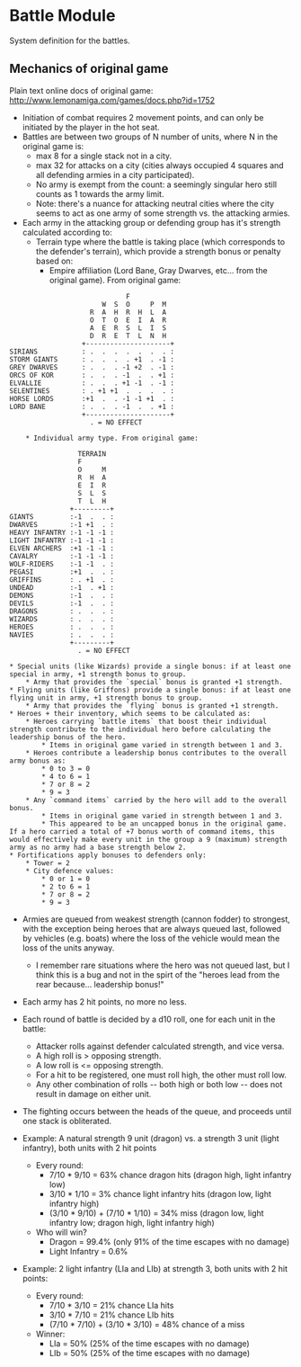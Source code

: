 # Battle Module

System definition for the battles.

## Mechanics of original game

Plain text online docs of original game: http://www.lemonamiga.com/games/docs.php?id=1752

* Initiation of combat requires 2 movement points, and can only be initiated by the player in the hot seat.
* Battles are between two groups of N number of units, where N in the original game is:
    * max 8 for a single stack not in a city.
    * max 32 for attacks on a city (cities always occupied 4 squares and all defending armies in a city participated).
    * No army is exempt from the count: a seemingly singular hero still counts as 1 towards the army limit.
    * Note: there's a nuance for attacking neutral cities where the city seems to act as one army of some strength vs. the attacking armies.
* Each army in the attacking group or defending group has it's strength calculated according to:
    * Terrain type where the battle is taking place (which corresponds to the defender's terrain), which provide a strength bonus or penalty based on:
        * Empire affiliation (Lord Bane, Gray Dwarves, etc... from the original game). From original game:

```
                             F
                       W  S  O     P  M
                    R  A  H  R  H  L  A
                    O  T  O  E  I  A  R
                    A  E  R  S  L  I  S
                    D  R  E  T  L  N  H
                  +---------------------+
SIRIANS           : .  .  .  .  .  .  . :
STORM GIANTS      : .  .  .  . +1  . -1 :
GREY DWARVES      : .  .  . -1 +2  . -1 :
ORCS OF KOR       : .  .  . -1  .  . +1 :
ELVALLIE          : .  .  . +1 -1  . -1 :
SELENTINES        : . +1 +1  .  .  .  . :
HORSE LORDS       :+1  .  . -1 -1 +1  . :
LORD BANE         : .  .  . -1  .  . +1 :
                  +---------------------+
                    . = NO EFFECT
```

        * Individual army type. From original game:

```
                 TERRAIN
                 F
                 O     M
                 R  H  A
                 E  I  R
                 S  L  S
                 T  L  H
               +---------+
GIANTS         :-1  .  . :
DWARVES        :-1 +1  . :
HEAVY INFANTRY :-1 -1 -1 :
LIGHT INFANTRY :-1 -1 -1 :
ELVEN ARCHERS  :+1 -1 -1 :
CAVALRY        :-1 -1 -1 :
WOLF-RIDERS    :-1 -1  . :
PEGASI         :+1  .  . :
GRIFFINS       : . +1  . :
UNDEAD         :-1  . +1 :
DEMONS         :-1  .  . :
DEVILS         :-1  .  . :
DRAGONS        : .  .  . :
WIZARDS        : .  .  . :
HEROES         : .  .  . :
NAVIES         : .  .  . :
               +---------+
                 . = NO EFFECT
```
    * Special units (like Wizards) provide a single bonus: if at least one special in army, +1 strength bonus to group.
        * Army that provides the `special` bonus is granted +1 strength.
    * Flying units (like Griffons) provide a single bonus: if at least one flying unit in army, +1 strength bonus to group.
        * Army that provides the `flying` bonus is granted +1 strength.
    * Heroes + their inventory, which seems to be calculated as:
        * Heroes carrying `battle items` that boost their individual strength contribute to the individual hero before calculating the leadership bonus of the hero.
            * Items in original game varied in strength between 1 and 3.
        * Heroes contribute a leadership bonus contributes to the overall army bonus as:
            * 0 to 3 = 0
            * 4 to 6 = 1
            * 7 or 8 = 2
            * 9 = 3
        * Any `command items` carried by the hero will add to the overall bonus.
            * Items in original game varied in strength between 1 and 3.
            * This appeared to be an uncapped bonus in the original game. If a hero carried a total of +7 bonus worth of command items, this would effectively make every unit in the group a 9 (maximum) strength army as no army had a base strength below 2.
    * Fortifications apply bonuses to defenders only:
        * Tower = 2
        * City defence values:
            * 0 or 1 = 0
            * 2 to 6 = 1
            * 7 or 8 = 2
            * 9 = 3
* Armies are queued from weakest strength (cannon fodder) to strongest, with the exception being heroes that are always queued last, followed by vehicles (e.g. boats) where the loss of the vehicle would mean the loss of the units anyway.
    * I remember rare situations where the hero was not queued last, but I think this is a bug and not in the spirt of the "heroes lead from the rear because... leadership bonus!"
* Each army has 2 hit points, no more no less.
* Each round of battle is decided by a d10 roll, one for each unit in the battle:
    * Attacker rolls against defender calculated strength, and vice versa.
    * A high roll is > opposing strength.
    * A low roll is <= opposing strength.
    * For a hit to be registered, one must roll high, the other must roll low.
    * Any other combination of rolls -- both high or both low -- does not result in damage on either unit.
* The fighting occurs between the heads of the queue, and proceeds until one stack is obliterated.

* Example: A natural strength 9 unit (dragon) vs. a strength 3 unit (light infantry), both units with 2 hit points
    * Every round:
        * 7/10 * 9/10 = 63% chance dragon hits (dragon high, light infantry low)
        * 3/10 * 1/10 = 3% chance light infantry hits (dragon low, light infantry high)
        * (3/10 * 9/10) + (7/10 * 1/10) = 34% miss (dragon low, light infantry low; dragon high, light infantry high)
    * Who will win?
        * Dragon = 99.4% (only 91% of the time escapes with no damage)
        * Light Infantry = 0.6%
* Example: 2 light infantry (LIa and LIb) at strength 3, both units with 2 hit points:
    * Every round:
        * 7/10 * 3/10 = 21% chance LIa hits
        * 3/10 * 7/10 = 21% chance LIb hits
        * (7/10 * 7/10) + (3/10 * 3/10) = 48% chance of a miss
    * Winner:
        * LIa = 50% (25% of the time escapes with no damage)
        * LIb = 50% (25% of the time escapes with no damage)
